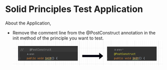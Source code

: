 # Solid Principles Test Application
About the Application, 
- Remove the comment line from the @PostConstruct annotation in the init method of the principle you want to test. <br/>
 ![](images/PostConstruct.png)